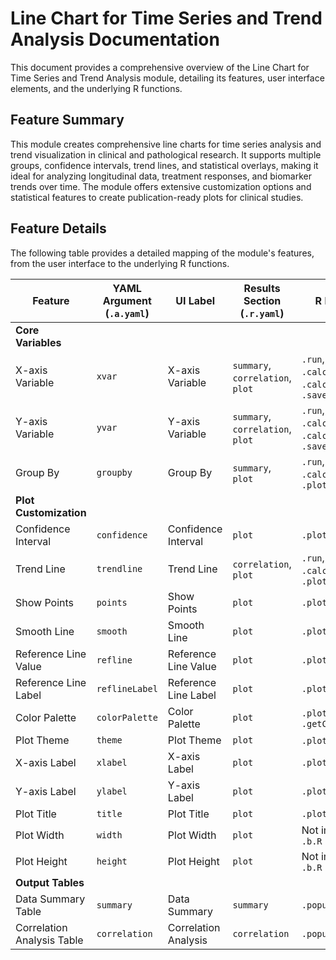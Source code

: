 # Line Chart for Time Series and Trend Analysis Documentation

This document provides a comprehensive overview of the Line Chart for Time Series and Trend Analysis module, detailing its features, user interface elements, and the underlying R functions.

## Feature Summary

This module creates comprehensive line charts for time series analysis and trend visualization in clinical and pathological research. It supports multiple groups, confidence intervals, trend lines, and statistical overlays, making it ideal for analyzing longitudinal data, treatment responses, and biomarker trends over time. The module offers extensive customization options and statistical features to create publication-ready plots for clinical studies.

## Feature Details

The following table provides a detailed mapping of the module's features, from the user interface to the underlying R functions.

| Feature                          | YAML Argument (`.a.yaml`)      | UI Label                               | Results Section (`.r.yaml`)         | R Function (`.b.R`)                  |
| -------------------------------- | ------------------------------ | -------------------------------------- | ----------------------------------- | ------------------------------------ |
| **Core Variables**               |                                |                                        |                                     |                                      |
| X-axis Variable                  | `xvar`                         | X-axis Variable                        | `summary`, `correlation`, `plot`    | `.run`, `.cleanData`, `.calculateSummary`, `.calculateCorrelation`, `.savePlotData` |
| Y-axis Variable                  | `yvar`                         | Y-axis Variable                        | `summary`, `correlation`, `plot`    | `.run`, `.cleanData`, `.calculateSummary`, `.calculateCorrelation`, `.savePlotData` |
| Group By                         | `groupby`                      | Group By                               | `summary`, `plot`                   | `.run`, `.cleanData`, `.calculateSummary`, `.plot` |
| **Plot Customization**           |                                |                                        |                                     |                                      |
| Confidence Interval              | `confidence`                   | Confidence Interval                    | `plot`                              | `.plot`                              |
| Trend Line                       | `trendline`                    | Trend Line                             | `correlation`, `plot`               | `.run`, `.calculateCorrelation`, `.plot` |
| Show Points                      | `points`                       | Show Points                            | `plot`                              | `.plot`                              |
| Smooth Line                      | `smooth`                       | Smooth Line                            | `plot`                              | `.plot`                              |
| Reference Line Value             | `refline`                      | Reference Line Value                   | `plot`                              | `.plot`                              |
| Reference Line Label             | `reflineLabel`                 | Reference Line Label                   | `plot`                              | `.plot`                              |
| Color Palette                    | `colorPalette`                 | Color Palette                          | `plot`                              | `.plot`, `.getColorPalette`          |
| Plot Theme                       | `theme`                        | Plot Theme                             | `plot`                              | `.plot`, `.getPlotTheme`             |
| X-axis Label                     | `xlabel`                       | X-axis Label                           | `plot`                              | `.plot`                              |
| Y-axis Label                     | `ylabel`                       | Y-axis Label                           | `plot`                              | `.plot`                              |
| Plot Title                       | `title`                        | Plot Title                             | `plot`                              | `.plot`                              |
| Plot Width                       | `width`                        | Plot Width                             | `plot`                              | Not implemented in `.b.R`            |
| Plot Height                      | `height`                       | Plot Height                            | `plot`                              | Not implemented in `.b.R`            |
| **Output Tables**                |                                |                                        |                                     |                                      |
| Data Summary Table               | `summary`                      | Data Summary                           | `summary`                           | `.populateSummary`                   |
| Correlation Analysis Table       | `correlation`                  | Correlation Analysis                   | `correlation`                       | `.populateCorrelation`               |
